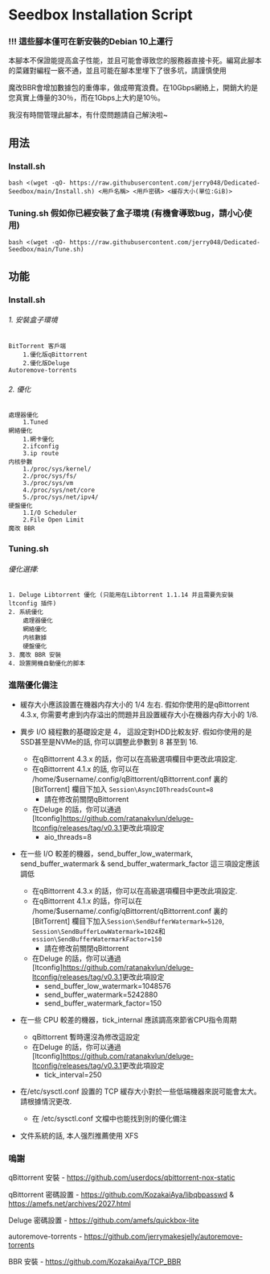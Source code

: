 ﻿# Seedbox Installation Script
### !!! 這些腳本僅可在新安裝的Debian 10上運行 
本腳本不保證能提高盒子性能，並且可能會導致您的服務器直接卡死。編寫此腳本的菜雞對編程一竅不通，並且可能在腳本里埋下了很多坑，請謹慎使用

魔改BBR會增加數據包的重傳率，做成帶寬浪費。在10Gbps網絡上，開銷大約是您真實上傳量的30％，而在1Gbps上大約是10％。

我沒有時間管理此腳本，有什麼問題請自己解決啦~
## 用法
### Install.sh
`bash <(wget -qO- https://raw.githubusercontent.com/jerry048/Dedicated-Seedbox/main/Install.sh) <用戶名稱> <用戶密碼> <緩存大小(單位:GiB)>`

### Tuning.sh 假如你已經安裝了盒子環境 (有機會導致bug，請小心使用)

`bash <(wget -qO- https://raw.githubusercontent.com/jerry048/Dedicated-Seedbox/main/Tune.sh)`
## 功能
### Install.sh
###### 1. 安裝盒子環境
	BitTorrent 客戶端
		1.優化版qBittorrent
		2.優化版Deluge
	Autoremove-torrents
###### 2. 優化
	處理器優化
		1.Tuned
	網絡優化
		1.網卡優化
		2.ifconfig
		3.ip route
	内核參數
		1./proc/sys/kernel/
		2./proc/sys/fs/
		3./proc/sys/vm
		4./proc/sys/net/core
		5./proc/sys/net/ipv4/
	硬盤優化
		1.I/O Scheduler
		2.File Open Limit
	魔改 BBR
### Tuning.sh
###### 優化選擇:
	1. Deluge Libtorrent 優化 (只能用在Libtorrent 1.1.14 并且需要先安裝 ltconfig 插件)
	2. 系統優化
		處理器優化
		網絡優化
		内核數據
		硬盤優化
	3. 魔改 BBR 安裝
	4. 設置開機自動優化的脚本
### 進階優化備注
- 緩存大小應該設置在機器内存大小的 1/4 左右. 假如你使用的是qBittorrent 4.3.x, 你需要考慮到内存溢出的問題并且設置緩存大小在機器内存大小的 1/8. 

- 異步 I/O 綫程數的基礎設定是 4， 這設定對HDD比較友好. 假如你使用的是SSD甚至是NVMe的話, 你可以調整此參數到 8 甚至到 16. 
	- 在qBittorrent 4.3.x 的話，你可以在高級選項欄目中更改此項設定. 
	- 在qBittorrent 4.1.x 的話, 你可以在 /home/$username/.config/qBittorrent/qBittorrent.conf 裏的 [BitTorrent] 欄目下加入 `Session\AsyncIOThreadsCount=8`
		- 請在修改前關閉qBittorrent
	- 在Deluge 的話，你可以通過[ltconfig]<https://github.com/ratanakvlun/deluge-ltconfig/releases/tag/v0.3.1>更改此項設定
		- aio_threads=8

- 在一些 I/O 較差的機器，send_buffer_low_watermark, send_buffer_watermark & send_buffer_watermark_factor 這三項設定應該調低
	- 在qBittorrent 4.3.x 的話，你可以在高級選項欄目中更改此項設定. 
	- 在qBittorrent 4.1.x 的話，你可以在 /home/$username/.config/qBittorrent/qBittorrent.conf 裏的 [BitTorrent] 欄目下加入`Session\SendBufferWatermark=5120`, `Session\SendBufferLowWatermark=1024`和 `ession\SendBufferWatermarkFactor=150`
		- 請在修改前關閉qBittorrent
	- 在Deluge 的話，你可以通過[ltconfig]<https://github.com/ratanakvlun/deluge-ltconfig/releases/tag/v0.3.1>更改此項設定
		- send_buffer_low_watermark=1048576
		- send_buffer_watermark=5242880
		- send_buffer_watermark_factor=150

- 在一些 CPU 較差的機器，tick_internal 應該調高來節省CPU指令周期
	- qBittorrent 暫時還沒為修改這設定
	- 在Deluge 的話，你可以通過[ltconfig]<https://github.com/ratanakvlun/deluge-ltconfig/releases/tag/v0.3.1>更改此項設定
		- tick_interval=250

- 在/etc/sysctl.conf 設置的 TCP 緩存大小對於一些低端機器來説可能會太大。 請根據情況更改.
	- 在 /etc/sysctl.conf 文檔中也能找到別的優化備注

- 文件系統的話, 本人强烈推薦使用 XFS 
### 嗚謝
qBittorrent 安裝 - https://github.com/userdocs/qbittorrent-nox-static

qBittorrent 密碼設置 - https://github.com/KozakaiAya/libqbpasswd & https://amefs.net/archives/2027.html

Deluge 密碼設置 - https://github.com/amefs/quickbox-lite

autoremove-torrents - https://github.com/jerrymakesjelly/autoremove-torrents

BBR 安裝 - https://github.com/KozakaiAya/TCP_BBR
